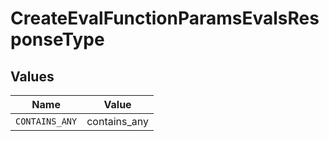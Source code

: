# CreateEvalFunctionParamsEvalsResponseType


## Values

| Name           | Value          |
| -------------- | -------------- |
| `CONTAINS_ANY` | contains_any   |